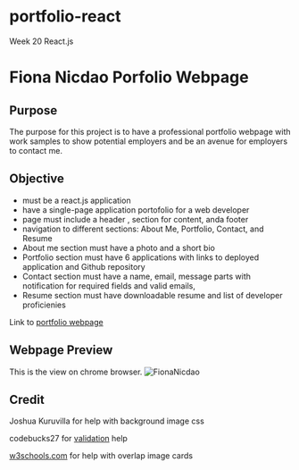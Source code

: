 # portfolio-react
Week 20 React.js
# Fiona Nicdao Porfolio Webpage

## Purpose 
The purpose for this project is to have a professional portfolio webpage with work samples to show potential employers and be an avenue for employers to contact me. 

## Objective 
- must be a react.js application
- have a single-page application portofolio for a web developer
- page must include a header , section for content, anda footer
- navigation to different sections: About Me, Portfolio, Contact, and Resume 
- About me section must have a photo and a short bio 
- Portfolio section must have 6 applications with links to deployed application and Github repository
- Contact section must have a name, email, message parts with notification for required fields and valid emails,
- Resume section must have downloadable resume and list of developer proficienies

Link to [portfolio webpage]()

## Webpage Preview 
This is the view on chrome browser. 
![FionaNicdao]()

## Credit
Joshua Kuruvilla for help with background image css

codebucks27 for [validation](https://dev.to/codebucks/form-validation-in-reactjs-by-building-reusable-custom-hook-1bg7) help 

[w3schools.com](https://www.w3schools.com/howto/howto_css_image_overlay.asp) for help with overlap image cards